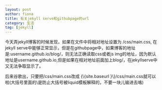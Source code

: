 ```yaml
---
layout: post
author: fiona
title: 有关jekyll serve和githubpage的url
category: 生活
tag: [jekyll]
---
```


<p>
今天弄jekyll博客的时候发现，如果在文件中将相对地址设置为 /css/main.css,
在jekyll serve中能够正常显示，但是在githubpage中，如果博客的地址是:username.github.io/blog/，则无法正确读取css或者js img的地址，因为默认地址是username.github.io,但是如果在相对地址前面加上blog/，在jekyllserve中又无法争取显示了。
</p>

<p>后来谷歌出，只要把/css/main.css改成 {\{site.baseurl }\}/css/main.css就可以啦(大括号里面的\是防止大括号被liquid模板解释的，不要一块儿输进去咯)
</p>
